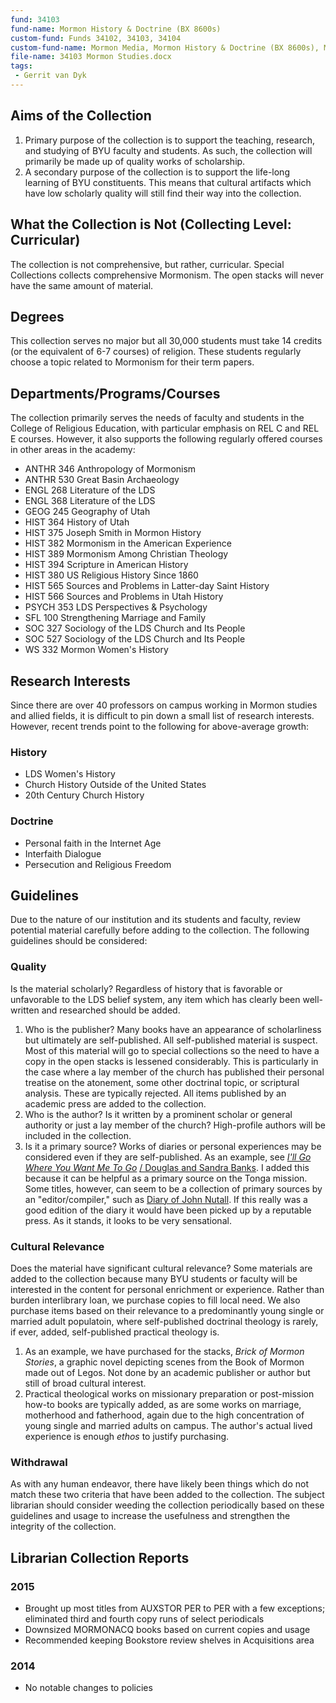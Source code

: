 ```yaml
---
fund: 34103
fund-name: Mormon History & Doctrine (BX 8600s)
custom-fund: Funds 34102, 34103, 34104
custom-fund-name: Mormon Media, Mormon History & Doctrine (BX 8600s), Mormon Media (Spoken Word)
file-name: 34103 Mormon Studies.docx
tags:
 - Gerrit van Dyk
---
```

## Aims of the Collection

1. Primary purpose of the collection is to support the teaching, research, and studying of BYU faculty and students. As such, the collection will primarily be made up of quality works of scholarship.
2. A secondary purpose of the collection is to support the life-long learning of BYU constituents. This means that cultural artifacts which have low scholarly quality will still find their way into the collection.

## What the Collection is Not (Collecting Level: Curricular)

The collection is not comprehensive, but rather, curricular. Special Collections collects comprehensive Mormonism. The open stacks will never have the same amount of material.

## Degrees

This collection serves no major but all 30,000 students must take 14 credits (or the equivalent of 6-7 courses) of religion. These students regularly choose a topic related to Mormonism for their term papers.

## Departments/<wbr>Programs/<wbr>Courses

The collection primarily serves the needs of faculty and students in the College of Religious Education, with particular emphasis on REL C and REL E courses. However, it also supports the following regularly offered courses in other areas in the academy:

- ANTHR 346 Anthropology of Mormonism
- ANTHR 530 Great Basin Archaeology
- ENGL 268 Literature of the LDS
- ENGL 368 Literature of the LDS
- GEOG 245 Geography of Utah
- HIST 364 History of Utah
- HIST 375 Joseph Smith in Mormon History
- HIST 382 Mormonism in the American Experience
- HIST 389 Mormonism Among Christian Theology
- HIST 394 Scripture in American History
- HIST 380 US Religious History Since 1860
- HIST 565 Sources and Problems in Latter-day Saint History
- HIST 566 Sources and Problems in Utah History
- PSYCH 353 LDS Perspectives & Psychology
- SFL 100 Strengthening Marriage and Family
- SOC 327 Sociology of the LDS Church and Its People
- SOC 527 Sociology of the LDS Church and Its People
- WS 332 Mormon Women's History

## Research Interests

Since there are over 40 professors on campus working in Mormon studies and allied fields, it is difficult to pin down a small list of research interests. However, recent trends point to the following for above-average growth:

### History

- LDS Women's History
- Church History Outside of the United States
- 20th Century Church History

### Doctrine

- Personal faith in the Internet Age
- Interfaith Dialogue
- Persecution and Religious Freedom

## Guidelines

Due to the nature of our institution and its students and faculty, review potential material carefully before adding to the collection. The following guidelines should be considered:

### Quality

Is the material scholarly? Regardless of history that is favorable or unfavorable to the LDS belief system, any item which has clearly been well-written and researched should be added.

1. Who is the publisher? Many books have an appearance of scholarliness but ultimately are self-published. All self-published material is suspect. Most of this material will go to special collections so the need to have a copy in the open stacks is lessened considerably. This is particularly in the case where a lay member of the church has published their personal treatise on the atonement, some other doctrinal topic, or scriptural analysis. These are typically rejected. All items published by an academic press are added to the collection.
2. Who is the author? Is it written by a prominent scholar or general authority or just a lay member of the church? High-profile authors will be included in the collection.
3. Is it a primary source? Works of diaries or personal experiences may be considered even if they are self-published. As an example, see [_I'll Go Where You Want Me To Go_](http://www.amazon.com/Ill-Go-Where-You-Want/dp/1492183962/ref=sr_1_578_title_0_main?s=books&ie=UTF8&qid=1399585589&sr=1-578&keywords=mormon) [/ Douglas and Sandra Banks](http://www.amazon.com/Ill-Go-Where-You-Want/dp/1492183962/ref=sr_1_578_title_0_main?s=books&ie=UTF8&qid=1399585589&sr=1-578&keywords=mormon). I added this because it can be helpful as a primary source on the Tonga mission. Some titles, however, can seem to be a collection of primary sources by an "editor/compiler," such as [Diary of John Nutall](http://www.amazon.com/Diary-John-Nuttall-Secretary-References/dp/1492886971/ref=sr_1_559_title_1_pap?s=books&ie=UTF8&qid=1399586561&sr=1-559&keywords=mormon). If this really was a good edition of the diary it would have been picked up by a reputable press. As it stands, it looks to be very sensational.

### Cultural Relevance

Does the material have significant cultural relevance? Some materials are added to the collection because many BYU students or faculty will be interested in the content for personal enrichment or experience. Rather than burden interlibrary loan, we purchase copies to fill local need. We also purchase items based on their relevance to a predominantly young single or married adult populatoin, where self-published doctrinal theology is rarely, if ever, added, self-published practical theology is.

1. As an example, we have purchased for the stacks, _Brick of Mormon Stories_, a graphic novel depicting scenes from the Book of Mormon made out of Legos. Not done by an academic publisher or author but still of broad cultural interest.
2. Practical theological works on missionary preparation or post-mission how-to books are typically added, as are some works on marriage, motherhood and fatherhood, again due to the high concentration of young single and married adults on campus. The author's actual lived experience is enough _ethos_ to justify purchasing.

### Withdrawal

As with any human endeavor, there have likely been things which do not match these two criteria that have been added to the collection. The subject librarian should consider weeding the collection periodically based on these guidelines and usage to increase the usefulness and strengthen the integrity of the collection.

## Librarian Collection Reports

### 2015

- Brought up most titles from AUXSTOR PER to PER with a few exceptions; eliminated third and fourth copy runs of select periodicals
- Downsized MORMONACQ books based on current copies and usage
- Recommended keeping Bookstore review shelves in Acquisitions area

### 2014

- No notable changes to policies
